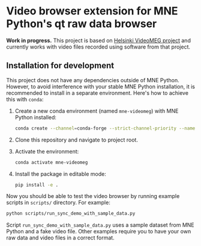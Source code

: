 # Video browser extension for MNE Python's qt raw data browser

**Work in progress.** This project is based on [Helsinki VideoMEG project](https://github.com/Helsinki-VideoMEG-Project)
and currently works with video files recorded using software from that project.

## Installation for development

This project does not have any dependencies outside of MNE Python. However, to
avoid interference with your stable MNE Python installation, it is recommended to
install in a separate environment. Here's how to achieve this with `conda`:

1. Create a new conda environment (named `mne-videomeg`) with MNE Python installed:

   ```bash
   conda create --channel=conda-forge --strict-channel-priority --name=mne-videomeg mne
   ```

2. Clone this repository and navigate to project root.

3. Activate the environment:

   ```bash
   conda activate mne-videomeg
   ```

4. Install the package in editable mode:

   ```bash
   pip install -e .
   ```

Now you should be able to test the video browser by running example scripts in `scripts/` directory. For example:

```bash
python scripts/run_sync_demo_with_sample_data.py
```

Script `run_sync_demo_with_sample_data.py` uses a sample dataset from MNE Python and a fake video file. Other examples require you
to have your own raw data and video files in a correct format.
